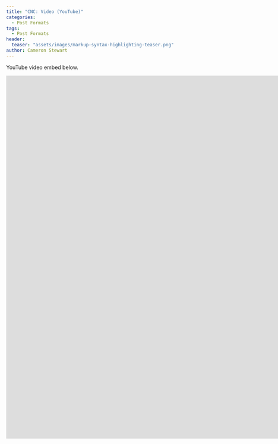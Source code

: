 ```yaml
---
title: "CNC: Video (YouTube)"
categories:
  - Post Formats
tags:
  - Post Formats
header:
  teaser: "assets/images/markup-syntax-highlighting-teaser.png"
author: Cameron Stewart
---
```



YouTube video embed below.

<iframe width="1737" height="977" src="https://www.youtube.com/embed/V0O2ZJoGAuY" title="CNC Router Timelapse - 3/4 Oak Plywood - Bed Project Sheet 1" frameborder="0" allow="accelerometer; autoplay; clipboard-write; encrypted-media; gyroscope; picture-in-picture" allowfullscreen></iframe>
